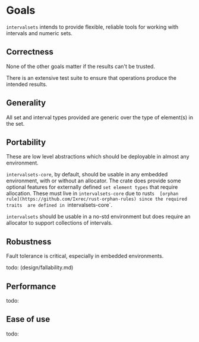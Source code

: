 # Goals

`intervalsets` intends to provide flexible, reliable tools
for working with intervals and numeric sets. 

## Correctness

None of the other goals matter if the results can't be trusted.

There is an extensive test suite to ensure that operations produce the intended results.

## Generality

All set and interval types provided are generic over the type of element(s) in the set.

## Portability

These are low level abstractions which should be deployable in almost any environment.

`intervalsets-core`, by default, should be usable in any embedded environment, with or 
without an allocator. The crate does provide some optional features for externally defined 
`set element types` that require allocation. These must live in `intervalsets-core` due to rust`s 
[orphan rule](https://github.com/Ixrec/rust-orphan-rules) since the required traits 
are defined in `intervalsets-core`.

`intervalsets` should be usable in a no-std environment but does require an allocator to
support collections of intervals.

## Robustness

Fault tolerance is critical, especially in embedded environments.

todo: (design/fallability.md)

## Performance

todo:

## Ease of use

todo: 